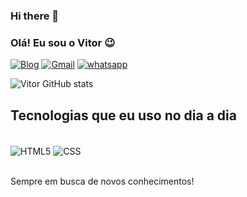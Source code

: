 ### Hi there 👋
### Olá! Eu sou o Vitor 😉

[![Blog](https://img.shields.io/badge/LinkedIn-0077B5?style=for-the-badge&logo=linkedin&logoColor=white
)](https://www.linkedin.com/in/vitor-oliveira-90bb19206/)
[![Gmail](https://img.shields.io/badge/Gmail-D14836?style=for-the-badge&logo=gmail&logoColor=white
)](vyctoroliveira28@gmail.com)
[![whatsapp](https://img.shields.io/badge/WhatsApp-25D366?style=for-the-badge&logo=whatsapp&logoColor=white)](34-999095133)


![Vitor GitHub stats](https://github-readme-stats.vercel.app/api?username=1914aquinoo&show_icons=true&theme=cobalt)

## Tecnologias que eu uso no dia a dia

<div style="display: inline_block"><br>
    <img align="center" alt="HTML5" src="https://img.shields.io/badge/HTML5-E34F26?style=for-the-badge&logo=html5&logoColor=white" />
    <img align="center" alt="CSS" src="https://img.shields.io/badge/CSS3-1572B6?style=for-the-badge&logo=css3&logoColor=white" /> 
</div> <br>

Sempre em busca de novos conhecimentos!


